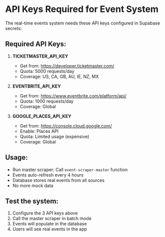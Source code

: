 # API Keys Required for Event System

The real-time events system needs these API keys configured in Supabase secrets:

## Required API Keys:

1. **TICKETMASTER_API_KEY**
   - Get from: https://developer.ticketmaster.com/
   - Quota: 5000 requests/day
   - Coverage: US, CA, GB, AU, IE, NZ, MX

2. **EVENTBRITE_API_KEY** 
   - Get from: https://www.eventbrite.com/platform/api/
   - Quota: 1000 requests/day
   - Coverage: Global

3. **GOOGLE_PLACES_API_KEY**
   - Get from: https://console.cloud.google.com/
   - Enable: Places API
   - Quota: Limited usage (expensive)
   - Coverage: Global

## Usage:
- Run master scraper: Call `event-scraper-master` function
- Events auto-refresh every 4 hours
- Database stores real events from all sources
- No more mock data

## Test the system:
1. Configure the 3 API keys above
2. Call the master scraper in batch mode
3. Events will populate in the database
4. Users will see real events in the app